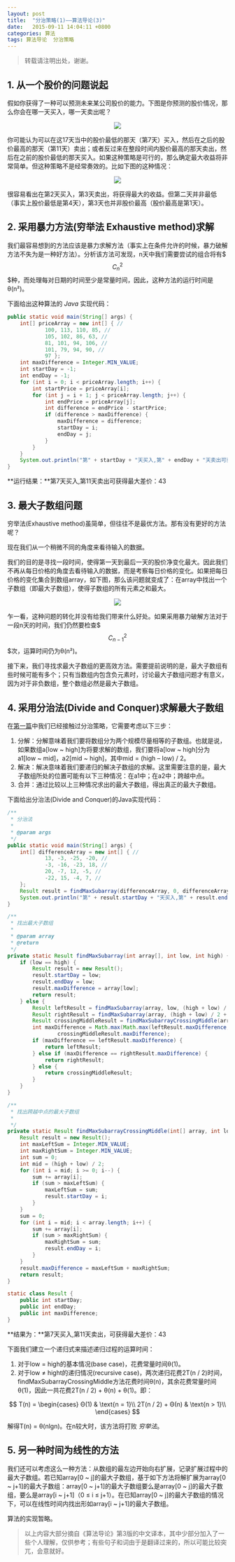 ```yaml
---
layout: post
title:  "分治策略(1)——算法导论(3)"
date:   2015-09-11 14:04:11 +0800
categories: 算法
tags: 算法导论  分治策略
---
```


> 转载请注明出处，谢谢。

## 1. 从一个股价的问题说起

假如你获得了一种可以预测未来某公司股价的能力。下图是你预测的股价情况，那么你会在哪一天买入，哪一天卖出呢？

<center>
    <p>
        <img src="/images/分治策略_img1.png"/>
    </p>
</center>

你可能认为可以在这17天当中的股价最低的那天（第7天）买入，然后在之后的股价最高的那天（第11天）卖出；或者反过来在整段时间内股价最高的那天卖出，然后在之前的股价最低的那天买入。如果这种策略是可行的，那么确定最大收益将非常简单。但这种策略不是经常奏效的。比如下图的这种情况：

<center>
    <p>
        <img src="/images/分治策略_img2.png"/>
    </p>
</center>

很容易看出在第2天买入，第3天卖出，将获得最大的收益。但第二天并非最低（事实上股价最低是第4天），第3天也并非股价最高（股价最高是第1天）。

## 2. 采用暴力方法(穷举法 Exhaustive method)求解

我们最容易想到的方法应该是暴力求解方法（事实上在条件允许的时候，暴力破解方法不失为是一种好方法）。分析该方法可发现，n天中我们需要尝试的组合将有$$$C_n^2$$$种，而处理每对日期的时间至少是常量时间，因此，这种方法的运行时间是θ(n²)。

下面给出这种算法的 *Java* 实现代码：

```java
public static void main(String[] args) {
	int[] priceArray = new int[] { //
			100, 113, 110, 85, //
			105, 102, 86, 63, //
			81, 101, 94, 106, //
			101, 79, 94, 90, //
			97 };
	int maxDifference = Integer.MIN_VALUE;
	int startDay = -1;
	int endDay = -1;
	for (int i = 0; i < priceArray.length; i++) {
		int startPrice = priceArray[i];
		for (int j = i + 1; j < priceArray.length; j++) {
			int endPrice = priceArray[j];
			int difference = endPrice - startPrice;
			if (difference > maxDifference) {
				maxDifference = difference;
				startDay = i;
				endDay = j;
			}
		}
	}
	System.out.println("第" + startDay + "天买入,第" + endDay + "天卖出可获得最大差价：" + maxDifference);
}
```

**运行结果：**第7天买入,第11天卖出可获得最大差价：43

## 3. 最大子数组问题

穷举法(Exhaustive method)虽简单，但往往不是最优方法。那有没有更好的方法呢？

现在我们从一个稍微不同的角度来看待输入的数据。

我们的目的是寻找一段时间，使得第一天到最后一天的股价净变化最大。因此我们不再从每日价格的角度去看待输入的数据，而是考察每日价格的变化。如果把每日价格的变化集合到数组array，如下图，那么该问题就变成了：在array中找出一个子数组（即最大子数组），使得子数组的所有元素之和最大。

<center>
    <p>
        <img src="/images/分治策略_img3.png"/>
    </p>
</center>

乍一看，这种问题的转化并没有给我们带来什么好处。如果采用暴力破解方法对于一段n天的时间，我们仍然要检查$$$C_{n-1}^2$$$次，运算时间仍为θ(n²)。

接下来，我们寻找求最大子数组的更高效方法。需要提前说明的是，最大子数组有些时候可能有多个；只有当数组内包含负元素时，讨论最大子数组问题才有意义，因为对于非负数组，整个数组必然是最大子数组。

## 4. 采用分治法(Divide and Conquer)求解最大子数组

在[第一篇](http://blog.xtuapp.club/2015/09/05/%E7%AE%97%E6%B3%95%E5%9F%BA%E7%A1%80.html)中我们已经接触过分治策略，它需要考虑以下三步：

1. 分解：分解意味着我们要将数组分为两个规模尽量相等的子数组。也就是说，如果数组a[low ~ high]为将要求解的数组，我们要将a[low ~ high]分为a1[low ~ mid]，a2[mid ~ high]，其中mid = (high – low) / 2。
2. 解决：解决意味着我们要递归的解决子数组的求解。这里需要注意的是，最大子数组所处的位置可能有以下三种情况：在a1中；在a2中；跨越中点。
3. 合并：通过比较以上三种情况求出的最大子数组，得出真正的最大子数组。

下面给出分治法(Divide and Conquer)的Java实现代码：

```java
/**
 * 分治法
 *
 * @param args
 */
public static void main(String[] args) {
	int[] differenceArray = new int[] { //
			13, -3, -25, -20, //
			-3, -16, -23, 18, //
			20, -7, 12, -5, //
			-22, 15, -4, 7, //
	};
	Result result = findMaxSubarray(differenceArray, 0, differenceArray.length - 1);
	System.out.println("第" + result.startDay + "天买入,第" + result.endDay + "天卖出可获得最大差价：" + result.maxDifference);
}

/**
 * 找出最大子数组
 *
 * @param array
 * @return
 */
private static Result findMaxSubarray(int array[], int low, int high) {
	if (low == high) {
		Result result = new Result();
		result.startDay = low;
		result.endDay = low;
		result.maxDifference = array[low];
		return result;
	} else {
		Result leftResult = findMaxSubarray(array, low, (high + low) / 2);
		Result rightResult = findMaxSubarray(array, (high + low) / 2 + 1, high);
		Result crossingMiddleResult = findMaxSubarrayCrossingMiddle(array, low, high);
		int maxDifference = Math.max(Math.max(leftResult.maxDifference, rightResult.maxDifference),
				crossingMiddleResult.maxDifference);
		if (maxDifference == leftResult.maxDifference) {
			return leftResult;
		} else if (maxDifference == rightResult.maxDifference) {
			return rightResult;
		} else {
			return crossingMiddleResult;
		}
	}
}

/**
 * 找出跨越中点的最大子数组
 *
 */
private static Result findMaxSubarrayCrossingMiddle(int[] array, int low, int high) {
	Result result = new Result();
	int maxLeftSum = Integer.MIN_VALUE;
	int maxRightSum = Integer.MIN_VALUE;
	int sum = 0;
	int mid = (high + low) / 2;
	for (int i = mid; i >= 0; i--) {
		sum += array[i];
		if (sum > maxLeftSum) {
			maxLeftSum = sum;
			result.startDay = i;
		}
	}
	sum = 0;
	for (int i = mid; i < array.length; i++) {
		sum += array[i];
		if (sum > maxRightSum) {
			maxRightSum = sum;
			result.endDay = i;
		}
	}
	result.maxDifference = maxLeftSum + maxRightSum;
	return result;
}

static class Result {
	public int startDay;
	public int endDay;
	public int maxDifference;
}
```

**结果为：**第7天买入,第11天卖出，可获得最大差价：43

下面我们建立一个递归式来描述递归过程的运算时间：

1. 对于low = high的基本情况(base case)，花费常量时间θ(1)。
2. 对于low ≠ hight的递归情况(recursive case)，两次递归花费2T(n / 2)时间，findMaxSubarrayCrossingMiddle方法花费时间θ(n)，其余花费常量时间θ(1)，因此一共花费2T(n / 2) + θ(n) + θ(1)。即：

$$
T(n) =
\begin{cases}
Θ(1) & \text{n = 1}\\
2T(n / 2) + Θ(n) & \text{n > 1}\\
\end{cases}
$$

解得T(n) = θ(nlgn)。在n较大时，该方法将打败 *穷举法*。

## 5. 另一种时间为线性的方法

我们还可以考虑这么一种方法：从数组的最左边开始向右扩展，记录扩展过程中的最大子数组。若已知array[0 ~ j]的最大子数组，基于如下方法将解扩展为array[0 ~ j+1]的最大子数组：array[0 ~ j+1]的最大子数组要么是array[0 ~ j]的最大子数组，要么是array[i ~ j+1]（0 ≤ i ≤ j+1）。在已知array[0 ~ j]的最大子数组的情况下，可以在线性时间内找出形如array[i ~ j+1]的最大子数组。

算法的实现暂略。

> 以上内容大部分摘自《算法导论》第3版的中文译本，其中少部分加入了一些个人理解，仅供参考；有些句子和词由于是翻译过来的，所以可能比较突兀，会意就好。
